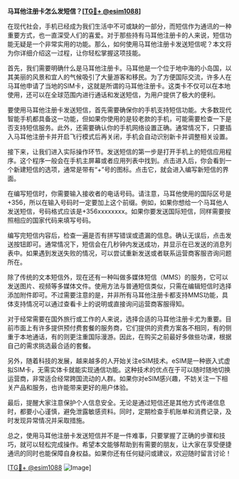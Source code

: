**马耳他注册卡怎么发短信？[[TG💪+ @esim1088](https://t.me/s/esim1088)]**

在现代社会，手机已经成为我们生活中不可或缺的一部分，而短信作为通讯的一种重要方式，也一直深受人们的喜爱。对于那些持有马耳他注册卡的人来说，短信功能无疑是一个非常实用的功能。那么，如何使用马耳他注册卡发送短信呢？本文将为你详细介绍这一过程，让你轻松掌握这项技能。

首先，我们需要明确什么是马耳他注册卡。马耳他是一个位于地中海的小岛国，以其美丽的风景和宜人的气候吸引了大量游客和移民。为了方便国际交流，许多人在马耳他申请了当地的SIM卡，这就是所谓的马耳他注册卡。这类卡不仅可以在本地使用，还可以在全球范围内进行通话和发送短信，为用户提供了极大的便利。

要使用马耳他注册卡发送短信，首先需要确保你的手机支持短信功能。大多数现代智能手机都具备这一功能，但如果你使用的是较老款的手机，可能需要检查一下是否支持短信服务。此外，还需要确认你的手机网络设置正确。通常情况下，只要插入马耳他注册卡并开启飞行模式后再关闭，手机会自动识别新卡并调整相关设置。

接下来，让我们进入实际操作环节。发送短信的第一步是打开手机上的短信应用程序。这个程序一般会在手机主屏幕或者应用列表中找到。点击进入后，你会看到一个新建短信的选项，通常是带有“+”号的图标。点击它，就会进入编写新短信的界面。

在编写短信时，你需要输入接收者的电话号码。请注意，马耳他使用的国际区号是+356，所以在输入号码时一定要加上这个前缀。例如，如果你想给一个马耳他人发送短信，号码格式应该是+356xxxxxxxx。如果你要发送国际短信，同样需要按照相应的国家代码来填写号码。

编写完短信内容后，检查一遍是否有拼写错误或遗漏的信息。确认无误后，点击发送按钮即可。通常情况下，短信会在几秒钟内发送成功，并显示在已发送的消息列表中。如果遇到发送失败的情况，可以尝试重新发送或者联系运营商客服咨询问题所在。

除了传统的文本短信外，现在还有一种叫做多媒体短信（MMS）的服务，它可以发送图片、视频等多媒体文件。使用方法与普通短信类似，只需在编辑短信时选择添加附件即可。不过需要注意的是，并非所有马耳他注册卡都支持MMS功能，具体支持情况可以通过查看卡上的说明或直接询问运营商客服得知。

对于经常需要在国外旅行或工作的人来说，选择合适的马耳他注册卡尤为重要。目前市面上有许多提供预付费套餐的服务商，它们提供的资费方案各不相同，有的侧重于本地通话，有的则更注重国际漫游。因此，在购买之前最好多做些功课，根据自己的需求挑选最合适的套餐。

另外，随着科技的发展，越来越多的人开始关注eSIM技术。eSIM是一种嵌入式虚拟SIM卡，无需实体卡就能实现通信功能。这种技术的优点在于可以随时随地切换运营商，非常适合经常跨国流动的人群。如果你对eSIM感兴趣，不妨关注一下相关产品和服务，也许能带来更好的用户体验。

最后，提醒大家注意保护个人信息安全。无论是通过短信还是其他方式传递信息时，都要小心谨慎，避免泄露敏感资料。同时，定期检查手机账单和消费记录，及时发现异常情况并采取措施。

总之，使用马耳他注册卡发送短信并不是一件难事，只要掌握了正确的步骤和技巧，就可以轻松完成操作。希望本文能够帮助到有需要的朋友，让大家在享受便捷通讯的同时也能保障自身权益。如果你还有任何疑问或建议，欢迎随时留言讨论！

[[TG💪+ @esim1088](https://t.me/s/esim1088) ![Image](https://i.postimg.cc/4NQfJmqS/Snipaste-2025-05-13-00-14-12.png)]